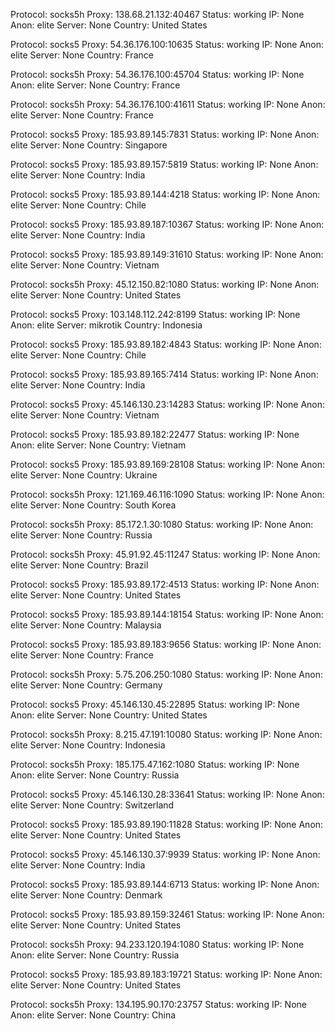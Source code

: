 Protocol: socks5h
Proxy: 138.68.21.132:40467
Status: working
IP: None
Anon: elite
Server: None
Country: United States

Protocol: socks5
Proxy: 54.36.176.100:10635
Status: working
IP: None
Anon: elite
Server: None
Country: France

Protocol: socks5h
Proxy: 54.36.176.100:45704
Status: working
IP: None
Anon: elite
Server: None
Country: France

Protocol: socks5h
Proxy: 54.36.176.100:41611
Status: working
IP: None
Anon: elite
Server: None
Country: France

Protocol: socks5
Proxy: 185.93.89.145:7831
Status: working
IP: None
Anon: elite
Server: None
Country: Singapore

Protocol: socks5
Proxy: 185.93.89.157:5819
Status: working
IP: None
Anon: elite
Server: None
Country: India

Protocol: socks5
Proxy: 185.93.89.144:4218
Status: working
IP: None
Anon: elite
Server: None
Country: Chile

Protocol: socks5
Proxy: 185.93.89.187:10367
Status: working
IP: None
Anon: elite
Server: None
Country: India

Protocol: socks5
Proxy: 185.93.89.149:31610
Status: working
IP: None
Anon: elite
Server: None
Country: Vietnam

Protocol: socks5h
Proxy: 45.12.150.82:1080
Status: working
IP: None
Anon: elite
Server: None
Country: United States

Protocol: socks5
Proxy: 103.148.112.242:8199
Status: working
IP: None
Anon: elite
Server: mikrotik
Country: Indonesia

Protocol: socks5
Proxy: 185.93.89.182:4843
Status: working
IP: None
Anon: elite
Server: None
Country: Chile

Protocol: socks5
Proxy: 185.93.89.165:7414
Status: working
IP: None
Anon: elite
Server: None
Country: India

Protocol: socks5
Proxy: 45.146.130.23:14283
Status: working
IP: None
Anon: elite
Server: None
Country: Vietnam

Protocol: socks5
Proxy: 185.93.89.182:22477
Status: working
IP: None
Anon: elite
Server: None
Country: Vietnam

Protocol: socks5
Proxy: 185.93.89.169:28108
Status: working
IP: None
Anon: elite
Server: None
Country: Ukraine

Protocol: socks5h
Proxy: 121.169.46.116:1090
Status: working
IP: None
Anon: elite
Server: None
Country: South Korea

Protocol: socks5h
Proxy: 85.172.1.30:1080
Status: working
IP: None
Anon: elite
Server: None
Country: Russia

Protocol: socks5h
Proxy: 45.91.92.45:11247
Status: working
IP: None
Anon: elite
Server: None
Country: Brazil

Protocol: socks5
Proxy: 185.93.89.172:4513
Status: working
IP: None
Anon: elite
Server: None
Country: United States

Protocol: socks5
Proxy: 185.93.89.144:18154
Status: working
IP: None
Anon: elite
Server: None
Country: Malaysia

Protocol: socks5
Proxy: 185.93.89.183:9656
Status: working
IP: None
Anon: elite
Server: None
Country: France

Protocol: socks5h
Proxy: 5.75.206.250:1080
Status: working
IP: None
Anon: elite
Server: None
Country: Germany

Protocol: socks5
Proxy: 45.146.130.45:22895
Status: working
IP: None
Anon: elite
Server: None
Country: United States

Protocol: socks5h
Proxy: 8.215.47.191:10080
Status: working
IP: None
Anon: elite
Server: None
Country: Indonesia

Protocol: socks5h
Proxy: 185.175.47.162:1080
Status: working
IP: None
Anon: elite
Server: None
Country: Russia

Protocol: socks5
Proxy: 45.146.130.28:33641
Status: working
IP: None
Anon: elite
Server: None
Country: Switzerland

Protocol: socks5
Proxy: 185.93.89.190:11828
Status: working
IP: None
Anon: elite
Server: None
Country: United States

Protocol: socks5
Proxy: 45.146.130.37:9939
Status: working
IP: None
Anon: elite
Server: None
Country: India

Protocol: socks5
Proxy: 185.93.89.144:6713
Status: working
IP: None
Anon: elite
Server: None
Country: Denmark

Protocol: socks5
Proxy: 185.93.89.159:32461
Status: working
IP: None
Anon: elite
Server: None
Country: United States

Protocol: socks5h
Proxy: 94.233.120.194:1080
Status: working
IP: None
Anon: elite
Server: None
Country: Russia

Protocol: socks5
Proxy: 185.93.89.183:19721
Status: working
IP: None
Anon: elite
Server: None
Country: United States

Protocol: socks5h
Proxy: 134.195.90.170:23757
Status: working
IP: None
Anon: elite
Server: None
Country: China

